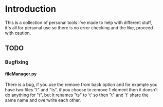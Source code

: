 # Introduction
This is a collection of personal tools I've made to help with different stuff,
it's all for personal use so there is no error checking and the like, proceed
with caution.

## TODO

### Bugfixing
#### fileManager.py
There is a bug, if you use the remove from back option and for example you have two files "t" and "ts", if you choose to remove 1 element then it doesn't do anything for "t", but it renames "ts" to 't' so then "t" and 't' share the same name and overwrite each other.